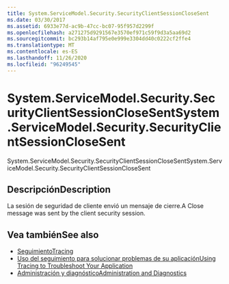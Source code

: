 ```yaml
---
title: System.ServiceModel.Security.SecurityClientSessionCloseSent
ms.date: 03/30/2017
ms.assetid: 6933e77d-ac9b-47cc-bc07-95f957d2299f
ms.openlocfilehash: a271275d9291567e3570ef971c59f9d3a5aa69d2
ms.sourcegitcommit: bc293b14af795e0e999e3304dd40c0222cf2ffe4
ms.translationtype: MT
ms.contentlocale: es-ES
ms.lasthandoff: 11/26/2020
ms.locfileid: "96249545"
---
```

# <a name="systemservicemodelsecuritysecurityclientsessionclosesent"></a><span data-ttu-id="a6bf3-102">System.ServiceModel.Security.SecurityClientSessionCloseSent</span><span class="sxs-lookup"><span data-stu-id="a6bf3-102">System.ServiceModel.Security.SecurityClientSessionCloseSent</span></span>

<span data-ttu-id="a6bf3-103">System.ServiceModel.Security.SecurityClientSessionCloseSent</span><span class="sxs-lookup"><span data-stu-id="a6bf3-103">System.ServiceModel.Security.SecurityClientSessionCloseSent</span></span>  
  
## <a name="description"></a><span data-ttu-id="a6bf3-104">Descripción</span><span class="sxs-lookup"><span data-stu-id="a6bf3-104">Description</span></span>  

 <span data-ttu-id="a6bf3-105">La sesión de seguridad de cliente envió un mensaje de cierre.</span><span class="sxs-lookup"><span data-stu-id="a6bf3-105">A Close message was sent by the client security session.</span></span>  
  
## <a name="see-also"></a><span data-ttu-id="a6bf3-106">Vea también</span><span class="sxs-lookup"><span data-stu-id="a6bf3-106">See also</span></span>

- [<span data-ttu-id="a6bf3-107">Seguimiento</span><span class="sxs-lookup"><span data-stu-id="a6bf3-107">Tracing</span></span>](index.md)
- [<span data-ttu-id="a6bf3-108">Uso del seguimiento para solucionar problemas de su aplicación</span><span class="sxs-lookup"><span data-stu-id="a6bf3-108">Using Tracing to Troubleshoot Your Application</span></span>](using-tracing-to-troubleshoot-your-application.md)
- [<span data-ttu-id="a6bf3-109">Administración y diagnóstico</span><span class="sxs-lookup"><span data-stu-id="a6bf3-109">Administration and Diagnostics</span></span>](../index.md)
